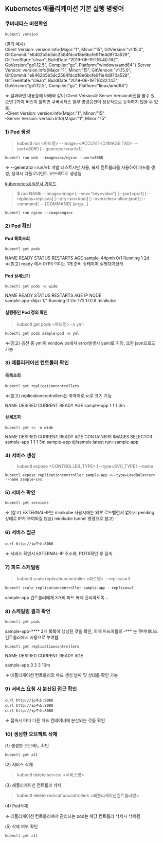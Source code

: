 ## Kubernetes 애플리케이션 기본 실행 명령어

### 쿠버네티스 버전확인
    kubectl version
(결과 예시)  
Client Version: version.Info{Major:"1", Minor:"15", GitVersion:"v1.15.0", GitCommit:"e8462b5b5dc2584fdcd18e6bcfe9f1e4d970a529", GitTreeState:"clean", BuildDate:"2019-06-19T16:40:16Z", GoVersion:"go1.12.5", Compiler:"gc", Platform:"windows/amd64"}
Server Version: version.Info{Major:"1", Minor:"15", GitVersion:"v1.15.0", GitCommit:"e8462b5b5dc2584fdcd18e6bcfe9f1e4d970a529", GitTreeState:"clean", BuildDate:"2019-06-19T16:32:14Z", GoVersion:"go1.12.5", Compiler:"gc", Platform:"linux/amd64"}  

⇒ 결과화면 내용중에 아래와 같이 Client Version과 Server Version버전을 볼수 있으면 2가지 버전이 틀리면 쿠버네티스 일부 명령옵션이 정상적으로 동작하지 않을 수 있음.  
  -Client Version: version.Info{Major:"1", Minor:"15"  
  -Server Version: version.Info{Major:"1", Minor:"15"  

### 1) Pod 생성
> kubectl run <파드명> --image=<ACCUNT-ID/IMAGE:TAG> --port=8080 [--generator=run/v1]

    kubectl run web --image=abc/nginx --port=8080
⇒ --generator=run/v1: 개발 테스트시만 사용, 복제 컨트롤러를 사용하여 파드를 생성, 생략시  디폴로이먼트 오브젝트로 생성됨

[kubernetes공식문서 가이드](https://kubernetes.io/docs/reference/generated/kubectl/kubectl-commands#run)
> $ run NAME --image=image [--env="key=value"] [--port=port] [--replicas=replicas] [--dry-run=bool] [--overrides=inline-json] [--command] -- [COMMAND] [args...]

    kubectl run nginx --image=nginx



### 2) Pod 확인

#### Pod 목록조회
    kubectl get pods

NAME                  READY   STATUS      RESTARTS   AGE
sample-44pmh          0/1     Running     1          2d 
⇒(참고) ready 에서 0/1의 의미는 1개 준비 상태이며 실행대기상태

#### Pod 상세보기
    kubectl get pods -o wide

NAME             READY     STATUS    RESTARTS   AGE       IP           NODE  
sample-app-ddjxr   1/1       Running   0          2m        172.17.0.6   minikube  

#### 실행중인 Pod 정의 확인
> kubectl get pods <파드명> -o yml

    kubectl get pods sample-pod -o yml
⇒(참고) 옵션 중 yml이 window os에서 error발생시 yaml로 지정, 또한 json으로도 가능

### 3) 레플리케이션 컨트롤러 확인

#### 목록조회
    kubectl get replicationcontrollers
⇒(참고) replicationcontrollers는 축약어로 rc로 표기 가능

NAME       DESIRED   CURRENT   READY     AGE
sample-app   1         1         1         3m

#### 상세조회
    kubectl get rc -o wide

NAME        DESIRED   CURRENT   READY     AGE       CONTAINERS   IMAGES                 SELECTOR
sample-app  1         1         1         3m        sample-app   dj/sample:latest   run=sample-app


### 4) 서비스 생성

> kubectl expose <CONTROLLER_TYPE> <RESOURCE> [--type=SVC_TYPE] --name <NAME>

    kubectl expose replicationcontroller sample-app <--type=LoadBalancer> --name sample-svc


### 5) 서비스 확인

    kubectl get services

⇒ (참고) EXTERNAL-IP는 minikube 사용시에는 외부 로드밸런서 없어서 pending 상태로 IP가 부여되질 않음( minikube tunnel 명령으로 참고)


### 6) 서비스 접근

    curl http://ip주소:8080

⇒ 서비스 확인시 EXTERNAL-IP 주소와, POTS확인 후 접속


### 7) 파드 스케일링

> kubectl scale replicationcontroller <파드명> --replicas=3

    kubectl scale replicationcontroller sample-app --replicas=3

sample-app 컨트롤러에게 3개의 파드 복제 관리하도록…  


### 8) 스케일링 결과 확인

    kubectl get pods

sample-app-**** 3개 목록이 생성된 것을 확인, 이때 파드이름의 -*** 는 쿠버네티스 컨트롤러에서 자동으로 부여함.

    kubectl get replicationcontrollers

NAME           DESIRED     CURRENT    READY    AGE

sample-app   3                   3                    3              10m

⇒ 애플리케이션 컨트롤러의 파드 생성 날짜 및 상태를 확인 가능


### 9) 서비스 요청 시 분산된 접근 확인

    curl http://ip주소:8080
    curl http://ip주소:8080
    curl http://ip주소:8080

⇒ 접속시 마다 다른 파드 컨테이너에  분산되는 것을 확인



### 10) 생성한 오브젝트 삭제

(1) 생성한 오브젝트 확인

    kubectl get all


(2) 서비스 삭제

> kubectl delete service <서비스명>


(3) 레플리케이션 컨트롤러 삭제

> kubectl delete reclicationcontrollers <레플리케이션컨트롤러명>


(4) Pod삭제

⇒ 레플리케이션 컨트롤러에서 관리되는 pod는 해당 컨트롤러 삭제시 삭제됨


(5) 삭제 여부 확인

    kubectl get all
    
